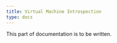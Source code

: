 ```yaml
---
title: Virtual Machine Introspection
type: docs
---
```


This part of documentation is to be written.

